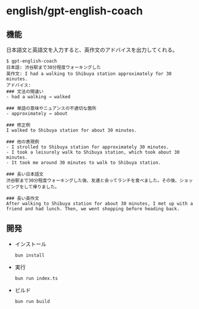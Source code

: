 # english/gpt-english-coach

## 機能

日本語文と英語文を入力すると、英作文のアドバイスを出力してくれる。

```text
$ gpt-english-coach
日本語: 渋谷駅まで30分程度ウォーキングした
英作文: I had a walking to Shibuya station approximately for 30 minutes.
アドバイス:
### 文法の間違い
- had a walking → walked

### 単語の意味やニュアンスの不適切な箇所
- approximately → about

### 修正例
I walked to Shibuya station for about 30 minutes.

### 他の表現例
- I strolled to Shibuya station for approximately 30 minutes.
- I took a leisurely walk to Shibuya station, which took about 30 minutes.
- It took me around 30 minutes to walk to Shibuya station.

### 長い日本語文
渋谷駅まで30分程度ウォーキングした後、友達と会ってランチを食べました。その後、ショッピングをして帰りました。

### 長い英作文
After walking to Shibuya station for about 30 minutes, I met up with a friend and had lunch. Then, we went shopping before heading back.
```

## 開発

- インストール
  ```shell
  bun install
  ```
- 実行
  ```shell
  bun run index.ts
  ```
- ビルド
  ```shell
  bun run build
  ```
